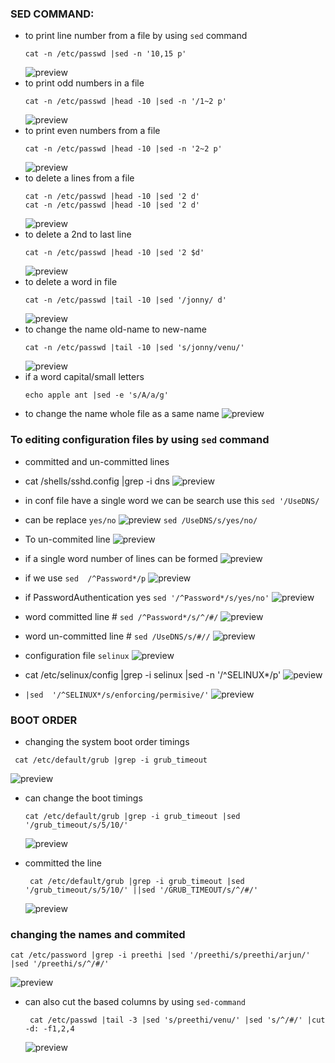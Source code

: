 ### SED COMMAND:

* to print line number from a file by using `sed` command
  ```
  cat -n /etc/passwd |sed -n '10,15 p'
  ```
  ![preview](images/sed.PNG)
* to print odd numbers in a file
  ```
  cat -n /etc/passwd |head -10 |sed -n '/1~2 p'
  ```  
  ![preview](images/sed0.PNG)
* to print even numbers from a file   
  ```
  cat -n /etc/passwd |head -10 |sed -n '2~2 p'
  ```
  ![preview](images/sed1.PNG)
* to delete a lines from a file
  ```
  cat -n /etc/passwd |head -10 |sed '2 d'
  cat -n /etc/passwd |head -10 |sed '2 d'
  ```  
  ![preview](images/sed2.PNG)
* to delete a 2nd to last line 
  ```
  cat -n /etc/passwd |head -10 |sed '2 $d'
  ```  
  ![preview](images/sed3.PNG)
* to delete a word in file
  ```
  cat -n /etc/passwd |tail -10 |sed '/jonny/ d'
  ```  
  ![preview](images/sed4.PNG)
* to change the name old-name to new-name
  ```
  cat -n /etc/passwd |tail -10 |sed 's/jonny/venu/'
  ```  
  ![preview](images/sed5.PNG)
* if a word capital/small letters
  ```
  echo apple ant |sed -e 's/A/a/g'
  ```
* to change the name whole file as a same name
  ![preview](images/sed6.PNG)

### To editing configuration files by using `sed` command

* committed and un-committed lines

* cat /shells/sshd.config |grep -i dns
 ![preview](images/sed7.PNG)
* in conf file have a single word we can be search use this `sed '/UseDNS/`
* can be replace `yes/no`
 ![preview](images/sed8.PNG) `sed /UseDNS/s/yes/no/` 
* To un-commited line 
 ![preview](images/sed9.PNG)
* if a single word number of lines can be formed
 ![preview](images/sed10.PNG)
* if we use `sed  /^Password*/p`
 ![preview](images/sed11.PNG)  
*  if PasswordAuthentication yes  `sed '/^Password*/s/yes/no'`
 ![preview](images/sed12.PNG)
* word committed line # `sed /^Password*/s/^/#/`
 ![preview](images/sed13.PNG)
* word un-committed line #  `sed /UseDNS/s/#//`
 ![preview](images/sed14.PNG)

* configuration file `selinux`
 ![preview](images/sed15.PNG) 
*   cat /etc/selinux/config |grep -i selinux |sed -n '/^SELINUX*/p'
 ![peview](images/sed16.PNG)
*   `|sed  '/^SELINUX*/s/enforcing/permisive/'`
 ![preview](images/sed17.PNG)

### BOOT ORDER 
*  changing the system boot order timings 
  
  ```
   cat /etc/default/grub |grep -i grub_timeout
  ```
  ![preview](images/sed18.PNG)
* can change the boot timings
  
  ```
  cat /etc/default/grub |grep -i grub_timeout |sed '/grub_timeout/s/5/10/'
  ```  
  ![preview](images/sed19.PNG)
* committed the line
  ```
   cat /etc/default/grub |grep -i grub_timeout |sed '/grub_timeout/s/5/10/' ||sed '/GRUB_TIMEOUT/s/^/#/'
  ```
  ![preview](images/sed20.PNG)  

### changing the names and commited 
 ```
 cat /etc/password |grep -i preethi |sed '/preethi/s/preethi/arjun/' |sed '/preethi/s/^/#/'
 ```  
 ![preview](images/sed21.PNG)
* can also cut the based columns by using `sed-command`
  ```
   cat /etc/passwd |tail -3 |sed 's/preethi/venu/' |sed 's/^/#/' |cut -d: -f1,2,4
  ``` 
  ![preview](images/sed22.PNG)